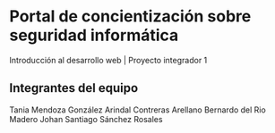 # Portal de concientización sobre seguridad informática
Introducción al desarrollo web | Proyecto integrador 1

## Integrantes del equipo
Tania Mendoza González
Arindal Contreras Arellano
Bernardo del Rio Madero
Johan Santiago Sánchez Rosales 
